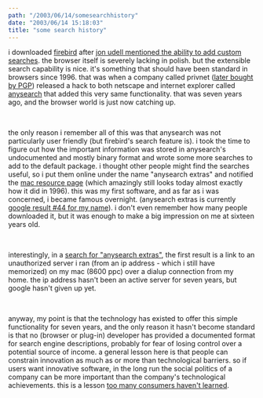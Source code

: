 ```yaml
---
path: "/2003/06/14/somesearchhistory" 
date: "2003/06/14 15:18:03" 
title: "some search history" 
---
```

<p>i downloaded <a href="">firebird</a> after <a href="http://weblog.infoworld.com/udell/2003/06/13.html#a722">jon udell mentioned the ability to add custom searches</a>. the browser itself is severely lacking in polish. but the extensible search capability is nice. it's something that should have been standard in browsers since 1996. that was when a company called privnet (<a href="http://www.suck.com/daily/96/11/18/daily.html">later bought by PGP</a>) released a hack to both netscape and internet explorer called <a href="http://www.medianews.com/public.php3?userState=display_tool&amp;tool_name=AnySearch">anysearch</a> that added this very same functionality. that was seven years ago, and the browser world is just now catching up.</p><br><p>the only reason i remember all of this was that anysearch was not particularly user friendly (but firebird's search feature is). i took the time to figure out how the important information was stored in anysearch's undocumented and mostly binary format and wrote some more searches to add to the default package. i thought other people might find the searches useful, so i put them online under the name "anysearch extras" and notified the <a href="http://www.macresource.com/">mac resource page</a> (which amazingly still looks today almost exactly how it did in 1996). this was my first software, and as far as i was concerned, i became famous overnight. (anysearch extras is currently <a href="http://www.google.com/search?q=%22scott+reynen%22&amp;start=40">google result #44 for my name</a>). i don't even remember how many people downloaded it, but it was enough to make a big impression on me at sixteen years old.</p><br><p>interestingly, in a <a href="http://www.google.com/search?q=%22anysearch%20extras%22">search for "anysearch extras"</a>, the first result is a link to an unauthorized server i ran (from an ip address - which i still have memorized) on my mac (8600 ppc) over a dialup connection from my home. the ip address hasn't been an active server for seven years, but google hasn't given up yet.</p><br><p>anyway, my point is that the technology has existed to offer this simple functionality for seven years, and the only reason it hasn't become standard is that no (browser or plug-in) developer has provided a documented format for search engine descriptions, probably for fear of losing control over a potential source of income. a general lesson here is that people can constrain innovation as much as or more than technological barriers. so if users want innovative software, in the long run the social politics of a company can be more important than the company's technological achievements. this is a lesson <a href="http://www.pcmag.com/article2/0,4149,24592,00.asp">too many consumers haven't learned</a>.</p>